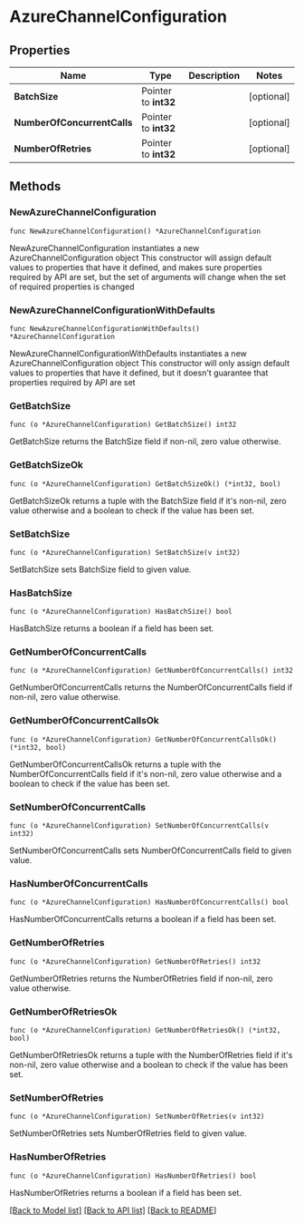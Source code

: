# AzureChannelConfiguration

## Properties

Name | Type | Description | Notes
------------ | ------------- | ------------- | -------------
**BatchSize** | Pointer to **int32** |  | [optional] 
**NumberOfConcurrentCalls** | Pointer to **int32** |  | [optional] 
**NumberOfRetries** | Pointer to **int32** |  | [optional] 

## Methods

### NewAzureChannelConfiguration

`func NewAzureChannelConfiguration() *AzureChannelConfiguration`

NewAzureChannelConfiguration instantiates a new AzureChannelConfiguration object
This constructor will assign default values to properties that have it defined,
and makes sure properties required by API are set, but the set of arguments
will change when the set of required properties is changed

### NewAzureChannelConfigurationWithDefaults

`func NewAzureChannelConfigurationWithDefaults() *AzureChannelConfiguration`

NewAzureChannelConfigurationWithDefaults instantiates a new AzureChannelConfiguration object
This constructor will only assign default values to properties that have it defined,
but it doesn't guarantee that properties required by API are set

### GetBatchSize

`func (o *AzureChannelConfiguration) GetBatchSize() int32`

GetBatchSize returns the BatchSize field if non-nil, zero value otherwise.

### GetBatchSizeOk

`func (o *AzureChannelConfiguration) GetBatchSizeOk() (*int32, bool)`

GetBatchSizeOk returns a tuple with the BatchSize field if it's non-nil, zero value otherwise
and a boolean to check if the value has been set.

### SetBatchSize

`func (o *AzureChannelConfiguration) SetBatchSize(v int32)`

SetBatchSize sets BatchSize field to given value.

### HasBatchSize

`func (o *AzureChannelConfiguration) HasBatchSize() bool`

HasBatchSize returns a boolean if a field has been set.

### GetNumberOfConcurrentCalls

`func (o *AzureChannelConfiguration) GetNumberOfConcurrentCalls() int32`

GetNumberOfConcurrentCalls returns the NumberOfConcurrentCalls field if non-nil, zero value otherwise.

### GetNumberOfConcurrentCallsOk

`func (o *AzureChannelConfiguration) GetNumberOfConcurrentCallsOk() (*int32, bool)`

GetNumberOfConcurrentCallsOk returns a tuple with the NumberOfConcurrentCalls field if it's non-nil, zero value otherwise
and a boolean to check if the value has been set.

### SetNumberOfConcurrentCalls

`func (o *AzureChannelConfiguration) SetNumberOfConcurrentCalls(v int32)`

SetNumberOfConcurrentCalls sets NumberOfConcurrentCalls field to given value.

### HasNumberOfConcurrentCalls

`func (o *AzureChannelConfiguration) HasNumberOfConcurrentCalls() bool`

HasNumberOfConcurrentCalls returns a boolean if a field has been set.

### GetNumberOfRetries

`func (o *AzureChannelConfiguration) GetNumberOfRetries() int32`

GetNumberOfRetries returns the NumberOfRetries field if non-nil, zero value otherwise.

### GetNumberOfRetriesOk

`func (o *AzureChannelConfiguration) GetNumberOfRetriesOk() (*int32, bool)`

GetNumberOfRetriesOk returns a tuple with the NumberOfRetries field if it's non-nil, zero value otherwise
and a boolean to check if the value has been set.

### SetNumberOfRetries

`func (o *AzureChannelConfiguration) SetNumberOfRetries(v int32)`

SetNumberOfRetries sets NumberOfRetries field to given value.

### HasNumberOfRetries

`func (o *AzureChannelConfiguration) HasNumberOfRetries() bool`

HasNumberOfRetries returns a boolean if a field has been set.


[[Back to Model list]](../README.md#documentation-for-models) [[Back to API list]](../README.md#documentation-for-api-endpoints) [[Back to README]](../README.md)


